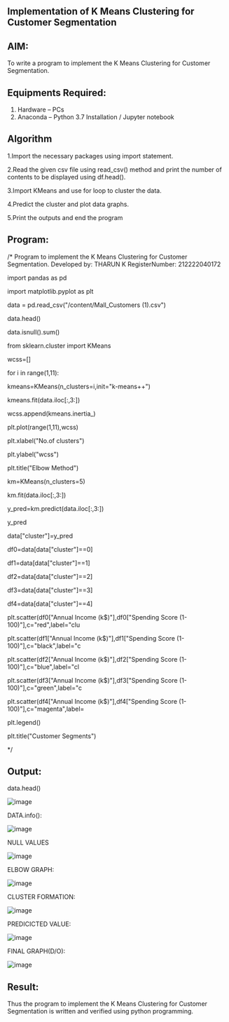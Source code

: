 ##  Implementation of K Means Clustering for Customer Segmentation

## AIM:
To write a program to implement the K Means Clustering for Customer Segmentation.

## Equipments Required:
1. Hardware – PCs
2. Anaconda – Python 3.7 Installation / Jupyter notebook

## Algorithm
1.Import the necessary packages using import statement.

2.Read the given csv file using read_csv() method and print the number of contents to be displayed
using df.head().

3.Import KMeans and use for loop to cluster the data.


4.Predict the cluster and plot data graphs.

5.Print the outputs and end the program

## Program:

/*
Program to implement the K Means Clustering for Customer Segmentation.
Developed by: THARUN K
RegisterNumber:  212222040172

import pandas as pd

import matplotlib.pyplot as plt

data = pd.read_csv("/content/Mall_Customers (1).csv")

data.head()

data.isnull().sum()

from sklearn.cluster import KMeans

wcss=[]

for i in range(1,11):

kmeans=KMeans(n_clusters=i,init="k-means++")

kmeans.fit(data.iloc[:,3:])

wcss.append(kmeans.inertia_)

plt.plot(range(1,11),wcss)

plt.xlabel("No.of clusters")

plt.ylabel("wcss")

plt.title("Elbow Method")

km=KMeans(n_clusters=5)

km.fit(data.iloc[:,3:])

y_pred=km.predict(data.iloc[:,3:])

y_pred

data["cluster"]=y_pred

df0=data[data["cluster"]==0]

df1=data[data["cluster"]==1]

df2=data[data["cluster"]==2]

df3=data[data["cluster"]==3]

df4=data[data["cluster"]==4]

plt.scatter(df0["Annual Income (k$)"],df0["Spending Score (1-100)"],c="red",label="clu

plt.scatter(df1["Annual Income (k$)"],df1["Spending Score (1-100)"],c="black",label="c

plt.scatter(df2["Annual Income (k$)"],df2["Spending Score (1-100)"],c="blue",label="cl

plt.scatter(df3["Annual Income (k$)"],df3["Spending Score (1-100)"],c="green",label="c

plt.scatter(df4["Annual Income (k$)"],df4["Spending Score (1-100)"],c="magenta",label=

plt.legend()

plt.title("Customer Segments")

*/


## Output:

data.head()

![image](https://github.com/Tharun-1000/Implementation-of-K-Means-Clustering-for-Customer-Segmentation/assets/135952958/bcfddbb5-f507-4412-a320-a839ce453188)

DATA.info():

![image](https://github.com/Tharun-1000/Implementation-of-K-Means-Clustering-for-Customer-Segmentation/assets/135952958/d9277a24-7985-46ce-a8c3-94831079b15e)

NULL VALUES

![image](https://github.com/Tharun-1000/Implementation-of-K-Means-Clustering-for-Customer-Segmentation/assets/135952958/5f66ef97-5e95-4c01-9bdc-4df45c9be0c5)

ELBOW GRAPH:

![image](https://github.com/Tharun-1000/Implementation-of-K-Means-Clustering-for-Customer-Segmentation/assets/135952958/df4b72c1-3137-46cd-9b2b-27c0d1f0bab4)

CLUSTER FORMATION:

![image](https://github.com/Tharun-1000/Implementation-of-K-Means-Clustering-for-Customer-Segmentation/assets/135952958/60b87caf-fc25-4b31-9130-030e47e01605)

PREDICICTED VALUE:

![image](https://github.com/Tharun-1000/Implementation-of-K-Means-Clustering-for-Customer-Segmentation/assets/135952958/88f01840-e5f2-4de5-855b-4b466a2ee50a)

FINAL GRAPH(D/O):

![image](https://github.com/Tharun-1000/Implementation-of-K-Means-Clustering-for-Customer-Segmentation/assets/135952958/5df38342-b124-4908-86b5-1145468004a7)





## Result:
Thus the program to implement the K Means Clustering for Customer Segmentation is written and verified using python programming.
